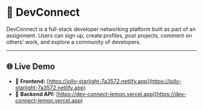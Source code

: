 # 💼 DevConnect

DevConnect is a full-stack developer networking platform built as part of an assignment. Users can sign up, create profiles, post projects, comment on others’ work, and explore a community of developers.

---

## 🌐 Live Demo



- 🔗 **Frontend:** [https://jolly-starlight-7a3572.netlify.app](https://jolly-starlight-7a3572.netlify.app)
- 🔗 **Backend API:** [https://dev-connect-lemon.vercel.app](https://dev-connect-lemon.vercel.app)
